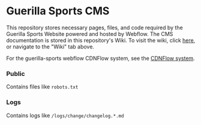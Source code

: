 # Guerilla Sports CMS

This repository stores necessary pages, files, and code required by the Guerilla Sports Website powered and hosted by Webflow. The CMS documentation is stored in this repository's Wiki. To visit the wiki, click [here](https://github.com/GuerillaSports/Webflow-CMS/wiki), or navigate to the "Wiki" tab above.

For the guerilla-sports webflow CDNFlow system, see the [CDNFlow system](https://github.com/GuerillaSports/CDNFlow). 

### Public

Contains files like `robots.txt`

### Logs

Contains logs like `/logs/change/changelog.*.md`
